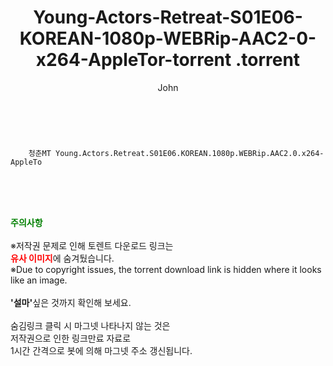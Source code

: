﻿---
layout: post
title:  "                   Young-Actors-Retreat-S01E06-KOREAN-1080p-WEBRip-AAC2-0-x264-AppleTor-torrent                .torrent"
author: John
categories: [ TV ]
tags: [  ]
image:  
description: "                   Young-Actors-Retreat-S01E06-KOREAN-1080p-WEBRip-AAC2-0-x264-AppleTor-torrent                 torrent 정보 공유"
toc: true
toc_sticky: true
---

<br>

        청춘MT Young.Actors.Retreat.S01E06.KOREAN.1080p.WEBRip.AAC2.0.x264-AppleTo  
    
<br><br><br>
<p data-ke-size="size16"><b><span style="color: green;">주의사항</span></b><br /><br />※저작권 문제로 인해 토렌트 다운로드 링크는<br /><b><span style="color: red;">유사 이미지</span></b>에 숨겨뒀습니다.<br />※Due to copyright issues, the torrent download link is hidden where it looks like an image.<br /><br /><b>'설마'</b>싶은 것까지 확인해 보세요.<br /><br />숨김링크 클릭 시 마그넷 나타나지 않는 것은<br />저작권으로 인한 링크만료 자료로<br />1시간 간격으로 봇에 의해 마그넷 주소 갱신됩니다.</p>
